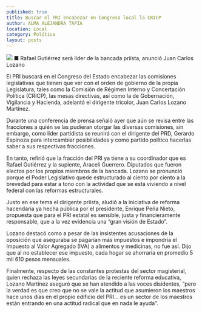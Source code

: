 ```yaml
---
published: true
title: Buscar el PRI encabezar en Congreso local la CRICP
author: ALMA ALEJANDRA TAPIA
location: Local
category: Política
layout: posts
---
```


![](http://i.imgur.com/ZM1eFp3m.jpg)
■ Rafael Gutiérrez será líder de la bancada priísta, anunció Juan Carlos Lozano

El PRI buscará en el Congreso del Estado encabezar las comisiones legislativas que tienen que ver con el orden de gobierno de la propia Legislatura, tales como la Comisión de Régimen Interno y Concertación Política (CRICP), las mesas directivas, así como la de Gobernación, Vigilancia y Hacienda, adelantó el dirigente tricolor, Juan Carlos Lozano Martínez. 

Durante una conferencia de prensa señaló ayer que aún se revisa entre las fracciones a quién se las pudieran otorgar las diversas comisiones, sin embargo, como líder partidista  se reunirá con el dirigente del PRD, Gerardo Espinoza para intercambiar posibilidades y como partido político hacerlas saber a sus respectivas fracciones.

En tanto, refirió que la fracción del PRI ya tiene a su coordinador que es Rafael Gutiérrez y la suplente, Araceli Guerrero. Diputados que fueron electos por los propios miembros de la bancada. Lozano se pronunció porque el Poder Legislativo quede estructurado al ciento por ciento a la brevedad para estar a tono con la actividad que se está viviendo a nivel federal con las reformas estructurales.

Justo en ese tema el dirigente priísta, aludió a la iniciativa de reforma hacendaria ya hecha pública por el presidente, Enrique Peña Nieto, propuesta que para el PRI estatal es sensible, justa y financieramente responsable, que a la vez evidencia una “gran visión de Estado”.

Lozano destacó como a pesar de las insistentes acusaciones de la oposición que aseguraba se pagarían más impuestos e  impondría el Impuesto al Valor Agregado (IVA) a alimentos y medicinas, no fue así. Dijo que al no establecer ese impuesto, cada hogar se ahorraría en promedio 5 mil 610 pesos mensuales.

Finalmente, respecto de las constantes protestas del sector magisterial, quien rechaza las leyes secundarias de la reciente reforma educativa, Lozano Martínez aseguró que se han atendido a las voces disidentes, “pero la verdad es que creo que no se vale la actitud que asumieron los maestros hace unos días en el propio edificio del PRI… es un sector de los maestros están entrando en una actitud radical que en nada le ayuda”.
